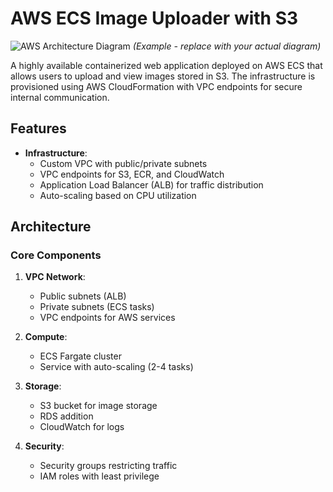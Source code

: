 # AWS ECS Image Uploader with S3

![AWS Architecture Diagram](./assets/architecture-diagram.png) *(Example - replace with your actual diagram)*

A highly available containerized web application deployed on AWS ECS that allows users to upload and view images stored in S3. The infrastructure is provisioned using AWS CloudFormation with VPC endpoints for secure internal communication.

## Features
- **Infrastructure**:
  - Custom VPC with public/private subnets
  - VPC endpoints for S3, ECR, and CloudWatch
  - Application Load Balancer (ALB) for traffic distribution
  - Auto-scaling based on CPU utilization

## Architecture

### Core Components

1. **VPC Network**:
   - Public subnets (ALB)
   - Private subnets (ECS tasks)
   - VPC endpoints for AWS services

2. **Compute**:
   - ECS Fargate cluster
   - Service with auto-scaling (2-4 tasks)

3. **Storage**:
   - S3 bucket for image storage
   - RDS addition
   - CloudWatch for logs

4. **Security**:
   - Security groups restricting traffic
   - IAM roles with least privilege

